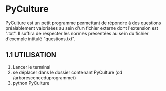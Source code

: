 PyCulture
=========

PyCulture est un petit programme permettant de répondre à des questions préalablement valorisées au sein d'un fichier externe dont l'extension est 
".txt". Il suffira de respecter les normes présentées au sein du fichier d'exemple intitulé "questions.txt".

1.1 UTILISATION 
---------------

1) Lancer le terminal 
2) se déplacer dans le dossier contenant PyCulture (cd /arborescenceduprogramme/)
3) python PyCulture 
